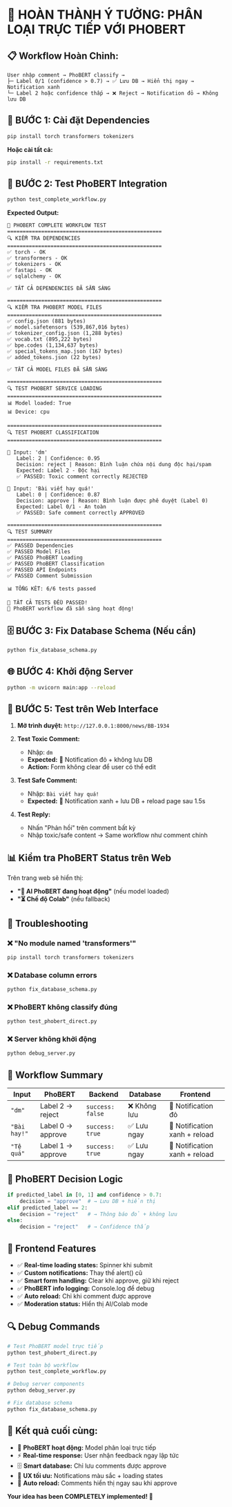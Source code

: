 # 🎯 HOÀN THÀNH Ý TƯỞNG: PHÂN LOẠI TRỰC TIẾP VỚI PHOBERT

## 📋 **Workflow Hoàn Chỉnh:**
```
User nhập comment → PhoBERT classify → 
├─ Label 0/1 (confidence > 0.7) → ✅ Lưu DB → Hiển thị ngay → Notification xanh  
└─ Label 2 hoặc confidence thấp → ❌ Reject → Notification đỏ → Không lưu DB
```

## 🚀 **BƯỚC 1: Cài đặt Dependencies**

```bash
pip install torch transformers tokenizers
```

**Hoặc cài tất cả:**
```bash
pip install -r requirements.txt
```

## 🧪 **BƯỚC 2: Test PhoBERT Integration**

```bash
python test_complete_workflow.py
```

**Expected Output:**
```
🎯 PHOBERT COMPLETE WORKFLOW TEST
==================================================
🔍 KIỂM TRA DEPENDENCIES
==================================================
✅ torch - OK
✅ transformers - OK
✅ tokenizers - OK
✅ fastapi - OK
✅ sqlalchemy - OK

✅ TẤT CẢ DEPENDENCIES ĐÃ SẴN SÀNG

==================================================
🔍 KIỂM TRA PHOBERT MODEL FILES
==================================================
✅ config.json (881 bytes)
✅ model.safetensors (539,867,016 bytes)
✅ tokenizer_config.json (1,288 bytes)
✅ vocab.txt (895,222 bytes)
✅ bpe.codes (1,134,637 bytes)
✅ special_tokens_map.json (167 bytes)
✅ added_tokens.json (22 bytes)

✅ TẤT CẢ MODEL FILES ĐÃ SẴN SÀNG

==================================================
🔍 TEST PHOBERT SERVICE LOADING
==================================================
📊 Model loaded: True
📊 Device: cpu

==================================================
🔍 TEST PHOBERT CLASSIFICATION
==================================================

📝 Input: 'dm'
   Label: 2 | Confidence: 0.95
   Decision: reject | Reason: Bình luận chứa nội dung độc hại/spam
   Expected: Label 2 - Độc hại
   ✅ PASSED: Toxic comment correctly REJECTED

📝 Input: 'Bài viết hay quá!'
   Label: 0 | Confidence: 0.87
   Decision: approve | Reason: Bình luận được phê duyệt (Label 0)
   Expected: Label 0/1 - An toàn
   ✅ PASSED: Safe comment correctly APPROVED

==================================================
🔍 TEST SUMMARY
==================================================
✅ PASSED Dependencies
✅ PASSED Model Files
✅ PASSED PhoBERT Loading
✅ PASSED PhoBERT Classification
✅ PASSED API Endpoints
✅ PASSED Comment Submission

📊 TỔNG KẾT: 6/6 tests passed

🎉 TẤT CẢ TESTS ĐỀU PASSED!
🚀 PhoBERT workflow đã sẵn sàng hoạt động!
```

## 🗄️ **BƯỚC 3: Fix Database Schema (Nếu cần)**

```bash
python fix_database_schema.py
```

## 🌐 **BƯỚC 4: Khởi động Server**

```bash
python -m uvicorn main:app --reload
```

## 🧪 **BƯỚC 5: Test trên Web Interface**

1. **Mở trình duyệt:** `http://127.0.0.1:8000/news/BB-1934`

2. **Test Toxic Comment:**
   - Nhập: `dm`
   - **Expected:** 🚫 Notification đỏ + không lưu DB
   - **Action:** Form không clear để user có thể edit

3. **Test Safe Comment:**
   - Nhập: `Bài viết hay quá!`
   - **Expected:** 🎉 Notification xanh + lưu DB + reload page sau 1.5s

4. **Test Reply:**
   - Nhấn "Phản hồi" trên comment bất kỳ
   - Nhập toxic/safe content → Same workflow như comment chính

## 📊 **Kiểm tra PhoBERT Status trên Web**

Trên trang web sẽ hiển thị:
- **"🤖 AI PhoBERT đang hoạt động"** (nếu model loaded)
- **"⏳ Chế độ Colab"** (nếu fallback)

## 🔧 **Troubleshooting**

### ❌ **"No module named 'transformers'"**
```bash
pip install torch transformers tokenizers
```

### ❌ **Database column errors**
```bash
python fix_database_schema.py
```

### ❌ **PhoBERT không classify đúng**
```bash
python test_phobert_direct.py
```

### ❌ **Server không khởi động**
```bash
python debug_server.py
```

## 🎯 **Workflow Summary**

| Input | PhoBERT | Backend | Database | Frontend |
|-------|---------|---------|----------|----------|
| `"dm"` | Label 2 → reject | `success: false` | ❌ Không lưu | 🚫 Notification đỏ |
| `"Bài hay!"` | Label 0 → approve | `success: true` | ✅ Lưu ngay | 🎉 Notification xanh + reload |
| `"Tệ quá"` | Label 1 → approve | `success: true` | ✅ Lưu ngay | 🎉 Notification xanh + reload |

## 🧠 **PhoBERT Decision Logic**

```python
if predicted_label in [0, 1] and confidence > 0.7:
    decision = "approve"  # → Lưu DB + hiển thị
elif predicted_label == 2:
    decision = "reject"   # → Thông báo đỏ + không lưu
else:
    decision = "reject"   # → Confidence thấp
```

## 📱 **Frontend Features**

- ✅ **Real-time loading states:** Spinner khi submit
- ✅ **Custom notifications:** Thay thế alert() cũ
- ✅ **Smart form handling:** Clear khi approve, giữ khi reject
- ✅ **PhoBERT info logging:** Console.log để debug
- ✅ **Auto reload:** Chỉ khi comment được approve
- ✅ **Moderation status:** Hiển thị AI/Colab mode

## 🔍 **Debug Commands**

```bash
# Test PhoBERT model trực tiếp
python test_phobert_direct.py

# Test toàn bộ workflow
python test_complete_workflow.py

# Debug server components
python debug_server.py

# Fix database schema
python fix_database_schema.py
```

## 🎉 **Kết quả cuối cùng:**

- 🤖 **PhoBERT hoạt động:** Model phân loại trực tiếp
- ⚡ **Real-time response:** User nhận feedback ngay lập tức
- 🗄️ **Smart database:** Chỉ lưu comments được approve
- 🎨 **UX tối ưu:** Notifications màu sắc + loading states
- 🔄 **Auto reload:** Comments hiển thị ngay sau khi approve

**Your idea has been COMPLETELY implemented! 🚀** 